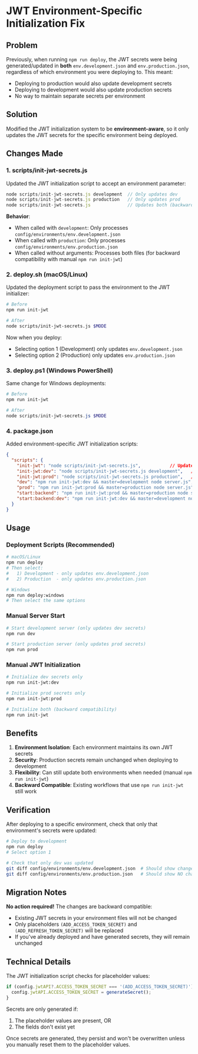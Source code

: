 # JWT Environment-Specific Initialization Fix

## Problem
Previously, when running `npm run deploy`, the JWT secrets were being generated/updated in **both** `env.development.json` and `env.production.json`, regardless of which environment you were deploying to. This meant:

- Deploying to production would also update development secrets
- Deploying to development would also update production secrets
- No way to maintain separate secrets per environment

## Solution
Modified the JWT initialization system to be **environment-aware**, so it only updates the JWT secrets for the specific environment being deployed.

## Changes Made

### 1. **scripts/init-jwt-secrets.js**
Updated the JWT initialization script to accept an environment parameter:

```javascript
node scripts/init-jwt-secrets.js development  // Only updates dev
node scripts/init-jwt-secrets.js production   // Only updates prod
node scripts/init-jwt-secrets.js              // Updates both (backward compatibility)
```

**Behavior**:
- When called with `development`: Only processes `config/environments/env.development.json`
- When called with `production`: Only processes `config/environments/env.production.json`
- When called without arguments: Processes both files (for backward compatibility with manual `npm run init-jwt`)

### 2. **deploy.sh** (macOS/Linux)
Updated the deployment script to pass the environment to the JWT initializer:

```bash
# Before
npm run init-jwt

# After
node scripts/init-jwt-secrets.js $MODE
```

Now when you deploy:
- Selecting option 1 (Development) only updates `env.development.json`
- Selecting option 2 (Production) only updates `env.production.json`

### 3. **deploy.ps1** (Windows PowerShell)
Same change for Windows deployments:

```powershell
# Before
npm run init-jwt

# After
node scripts/init-jwt-secrets.js $MODE
```

### 4. **package.json**
Added environment-specific JWT initialization scripts:

```json
{
  "scripts": {
    "init-jwt": "node scripts/init-jwt-secrets.js",           // Updates both (manual use)
    "init-jwt:dev": "node scripts/init-jwt-secrets.js development",   // Dev only
    "init-jwt:prod": "node scripts/init-jwt-secrets.js production",   // Prod only
    "dev": "npm run init-jwt:dev && master=development node server.js",
    "prod": "npm run init-jwt:prod && master=production node server.js",
    "start:backend": "npm run init-jwt:prod && master=production node server.js",
    "start:backend:dev": "npm run init-jwt:dev && master=development node server.js"
  }
}
```

## Usage

### Deployment Scripts (Recommended)
```bash
# macOS/Linux
npm run deploy
# Then select:
#   1) Development - only updates env.development.json
#   2) Production  - only updates env.production.json

# Windows
npm run deploy:windows
# Then select the same options
```

### Manual Server Start
```bash
# Start development server (only updates dev secrets)
npm run dev

# Start production server (only updates prod secrets)
npm run prod
```

### Manual JWT Initialization
```bash
# Initialize dev secrets only
npm run init-jwt:dev

# Initialize prod secrets only
npm run init-jwt:prod

# Initialize both (backward compatibility)
npm run init-jwt
```

## Benefits

1. **Environment Isolation**: Each environment maintains its own JWT secrets
2. **Security**: Production secrets remain unchanged when deploying to development
3. **Flexibility**: Can still update both environments when needed (manual `npm run init-jwt`)
4. **Backward Compatible**: Existing workflows that use `npm run init-jwt` still work

## Verification

After deploying to a specific environment, check that only that environment's secrets were updated:

```bash
# Deploy to development
npm run deploy
# Select option 1

# Check that only dev was updated
git diff config/environments/env.development.json  # Should show changes
git diff config/environments/env.production.json   # Should show NO changes
```

## Migration Notes

**No action required!** The changes are backward compatible:

- Existing JWT secrets in your environment files will not be changed
- Only placeholders `(ADD_ACCESS_TOKEN_SECRET)` and `(ADD_REFRESH_TOKEN_SECRET)` will be replaced
- If you've already deployed and have generated secrets, they will remain unchanged

## Technical Details

The JWT initialization script checks for placeholder values:
```javascript
if (config.jwtAPI?.ACCESS_TOKEN_SECRET === '(ADD_ACCESS_TOKEN_SECRET)') {
  config.jwtAPI.ACCESS_TOKEN_SECRET = generateSecret();
}
```

Secrets are only generated if:
1. The placeholder values are present, OR
2. The fields don't exist yet

Once secrets are generated, they persist and won't be overwritten unless you manually reset them to the placeholder values.
